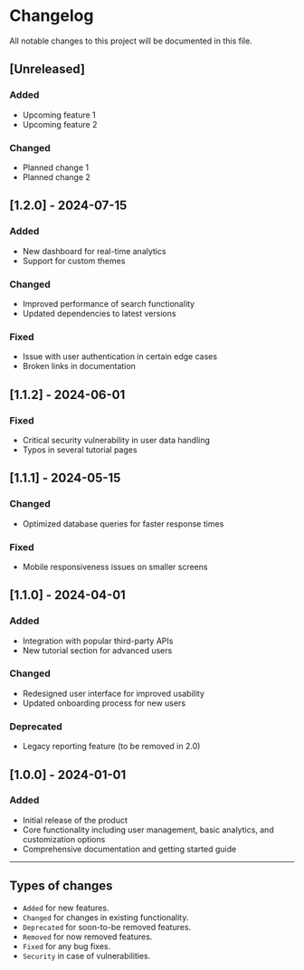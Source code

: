 # Changelog

All notable changes to this project will be documented in this file.

## [Unreleased]

### Added

- Upcoming feature 1
- Upcoming feature 2

### Changed

- Planned change 1
- Planned change 2

## [1.2.0] - 2024-07-15

### Added

- New dashboard for real-time analytics
- Support for custom themes

### Changed

- Improved performance of search functionality
- Updated dependencies to latest versions

### Fixed

- Issue with user authentication in certain edge cases
- Broken links in documentation

## [1.1.2] - 2024-06-01

### Fixed

- Critical security vulnerability in user data handling
- Typos in several tutorial pages

## [1.1.1] - 2024-05-15

### Changed

- Optimized database queries for faster response times

### Fixed

- Mobile responsiveness issues on smaller screens

## [1.1.0] - 2024-04-01

### Added

- Integration with popular third-party APIs
- New tutorial section for advanced users

### Changed

- Redesigned user interface for improved usability
- Updated onboarding process for new users

### Deprecated

- Legacy reporting feature (to be removed in 2.0)

## [1.0.0] - 2024-01-01

### Added

- Initial release of the product
- Core functionality including user management, basic analytics, and
  customization options
- Comprehensive documentation and getting started guide

---

## Types of changes

- `Added` for new features.
- `Changed` for changes in existing functionality.
- `Deprecated` for soon-to-be removed features.
- `Removed` for now removed features.
- `Fixed` for any bug fixes.
- `Security` in case of vulnerabilities.
